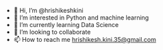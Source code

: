 - 👋 Hi, I’m @hrishikeshkini
- 👀 I’m interested in Python and machine learning
- 🌱 I’m currently learning Data Science
- 💞️ I’m looking to collaborate
- 📫 How to reach me hrishikesh.kini.35@gmail.com

<!---
hrishikeshkini/hrishikeshkini is a ✨ special ✨ repository because its `README.md` (this file) appears on your GitHub profile.
You can click the Preview link to take a look at your changes.
--->
